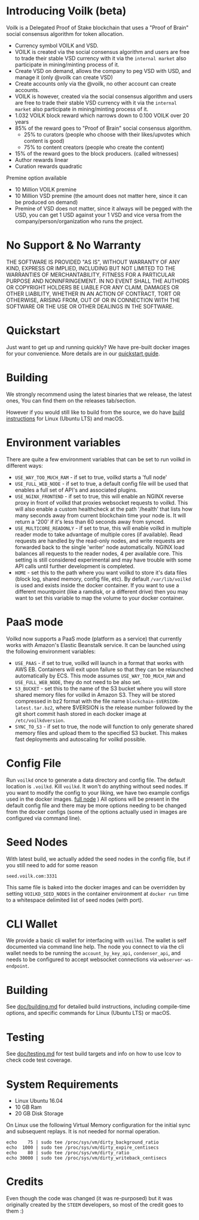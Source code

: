 # Introducing Voilk (beta)

Voilk is a Delegated Proof of Stake blockchain that uses a "Proof of Brain" social consensus algorithm for token allocation.

  - Currency symbol VOILK and VSD.
  - VOILK is created via the social consensus algorithm and users are free to trade their stable VSD currency with it via the `internal market` also participate in mining/minting process of it.
  - Create VSD on demand, allows the company to peg VSD with USD, and manage it (only @voilk can create VSD)
  - Create accounts only via the @voilk, no other account can create accounts.
  - VOILK is however, created via the social consensus algorithm and users are free to trade their stable VSD currency with it via the `internal market` also participate in mining/minting process of it.
  - 1.032 VOILK block reward which narrows down to 0.100 VOILK over 20 years
  - 85% of the reward goes to "Proof of Brain" social consensus algorithm.
    - 25% to curators (people who choose with their likes/upvotes which content is good)
    - 75% to content creators (people who create the content)
  - 15% of the reward goes to the block producers. (called witnesses)
  - Author rewards linear
  - Curation rewards quadratic
  
Premine option available
  - 10 Million VOILK premine
  - 10 Million VSD premine (the amount does not matter here, since it can be produced on demand)
  - Premine of VSD does not matter, since it always will be pegged with the USD, you can get 1 USD against your 1 VSD and vice versa from the company/person/organization who runs the project.

# No Support & No Warranty

THE SOFTWARE IS PROVIDED "AS IS", WITHOUT WARRANTY OF ANY KIND, EXPRESS OR
IMPLIED, INCLUDING BUT NOT LIMITED TO THE WARRANTIES OF MERCHANTABILITY,
FITNESS FOR A PARTICULAR PURPOSE AND NONINFRINGEMENT. IN NO EVENT SHALL THE
AUTHORS OR COPYRIGHT HOLDERS BE LIABLE FOR ANY CLAIM, DAMAGES OR OTHER
LIABILITY, WHETHER IN AN ACTION OF CONTRACT, TORT OR OTHERWISE, ARISING
FROM, OUT OF OR IN CONNECTION WITH THE SOFTWARE OR THE USE OR OTHER DEALINGS
IN THE SOFTWARE.


# Quickstart

Just want to get up and running quickly? We have pre-built docker images for your convenience. More details are in our [quickstart guide](https://github.com/voilknetwork/voilk/blob/master/doc/exchangequickstart.md).

# Building

We strongly recommend using the latest binaries that we release, the latest ones, You can find them on the releases tab/section. 

However if you would still like to build from the source, we do have [build instructions](https://github.com/voilknetwork/voilk/blob/master/doc/building.md) for Linux (Ubuntu LTS) and macOS.


# Environment variables

There are quite a few environment variables that can be set to run voilkd in different ways:

* `USE_WAY_TOO_MUCH_RAM` - if set to true, voilkd starts a 'full node'
* `USE_FULL_WEB_NODE` - if set to true, a default config file will be used that enables a full set of API's and associated plugins.
* `USE_NGINX_FRONTEND` - if set to true, this will enable an NGINX reverse proxy in front of voilkd that proxies websocket requests to voilkd. This will also enable a custom healthcheck at the path '/health' that lists how many seconds away from current blockchain time your node is. It will return a '200' if it's less than 60 seconds away from synced.
* `USE_MULTICORE_READONLY` - if set to true, this will enable voilkd in multiple reader mode to take advantage of multiple cores (if available). Read requests are handled by the read-only nodes, and write requests are forwarded back to the single 'writer' node automatically. NGINX load balances all requests to the reader nodes, 4 per available core. This setting is still considered experimental and may have trouble with some API calls until further development is completed.
* `HOME` - set this to the path where you want voilkd to store it's data files (block log, shared memory, config file, etc). By default `/var/lib/voilkd` is used and exists inside the docker container. If you want to use a different mountpoint (like a ramdisk, or a different drive) then you may want to set this variable to map the volume to your docker container.

# PaaS mode

Voilkd now supports a PaaS mode (platform as a service) that currently works with Amazon's Elastic Beanstalk service. It can be launched using the following environment variables:

* `USE_PAAS` - if set to true, voilkd will launch in a format that works with AWS EB. Containers will exit upon failure so that they can be relaunched automatically by ECS. This mode assumes `USE_WAY_TOO_MUCH_RAM` and `USE_FULL_WEB_NODE`, they do not need to be also set.
* `S3_BUCKET` - set this to the name of the S3 bucket where you will store shared memory files for voilkd in Amazon S3. They will be stored compressed in bz2 format with the file name `blockchain-$VERSION-latest.tar.bz2`, where $VERSION is the release number followed by the git short commit hash stored in each docker image at `/etc/voilkdversion`.
* `SYNC_TO_S3` - if set to true, the node will function to only generate shared memory files and upload them to the specified S3 bucket. This makes fast deployments and autoscaling for voilkd possible.

# Config File

Run `voilkd` once to generate a data directory and config file. The default location is `.voilkd`. Kill `voilkd`. It won't do anything without seed nodes. If you want to modify the config to your liking, we have two example configs used in the docker images. [full node](contrib/fullnode.config.ini) ) All options will be present in the default config file and there may be more options needing to be changed from the docker configs (some of the options actually used in images are configured via command line).

# Seed Nodes

With latest build, we actually added the seed nodes in the config file,  but if you still need to add for some reason

`seed.voilk.com:3331`

This same file is baked into the docker images and can be overridden by
setting `VOILKD_SEED_NODES` in the container environment at `docker run`
time to a whitespace delimited list of seed nodes (with port).

# CLI Wallet

We provide a basic cli wallet for interfacing with `voilkd`. The wallet is self documented via command line help. The node you connect to via the cli wallet needs to be running the `account_by_key_api`, `condenser_api`, and needs to be configured to accept websocket connections via `webserver-ws-endpoint`.

# Building

See [doc/building.md](doc/building.md) for detailed build instructions, including
compile-time options, and specific commands for Linux (Ubuntu LTS) or macOS.

# Testing

See [doc/testing.md](doc/testing.md) for test build targets and info
on how to use lcov to check code test coverage.

# System Requirements

  - Linux Ubuntu 16.04
  - 10 GB Ram
  - 20 GB Disk Storage

On Linux use the following Virtual Memory configuration for the initial sync and subsequent replays. It is not needed for normal operation.

```
echo    75 | sudo tee /proc/sys/vm/dirty_background_ratio
echo  1000 | sudo tee /proc/sys/vm/dirty_expire_centisecs
echo    80 | sudo tee /proc/sys/vm/dirty_ratio
echo 30000 | sudo tee /proc/sys/vm/dirty_writeback_centisecs
```

# Credits

Even though the code was changed (it was re-purposed) but it was originally created by the `STEEM` developers, so most of the credit goes to them :)

